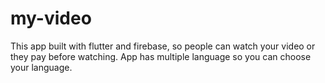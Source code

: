 # my-video
This app built with flutter and firebase, so people can watch your video or they pay before watching. App has multiple language so you can choose your language.
